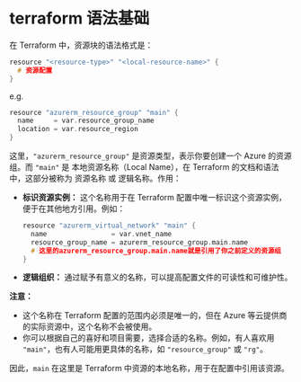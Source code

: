 # terraform 语法基础

在 Terraform 中，资源块的语法格式是：

```cpp
resource "<resource-type>" "<local-resource-name>" {
  # 资源配置
}
```

e.g.

```cpp
resource "azurerm_resource_group" "main" {
  name     = var.resource_group_name
  location = var.resource_region
}
```

这里，`"azurerm_resource_group"` 是资源类型，表示你要创建一个 Azure 的资源组。而 `"main"` 是 本地资源名称（Local Name），在 Terraform 的文档和语法中，这部分被称为 资源名称 或 逻辑名称。作用：

- **标识资源实例：** 这个名称用于在 Terraform 配置中唯一标识这个资源实例，便于在其他地方引用。例如：

  ```cpp
  resource "azurerm_virtual_network" "main" {
    name                = var.vnet_name
    resource_group_name = azurerm_resource_group.main.name
    # 这里的azurerm_resource_group.main.name就是引用了你之前定义的资源组
  }
  ```

- **逻辑组织：** 通过赋予有意义的名称，可以提高配置文件的可读性和可维护性。

**注意：**

- 这个名称在 Terraform 配置的范围内必须是唯一的，但在 Azure 等云提供商的实际资源中，这个名称不会被使用。
- 你可以根据自己的喜好和项目需要，选择合适的名称。例如，有人喜欢用 `"main"`，也有人可能用更具体的名称，如 `"resource_group"` 或 `"rg"`。

因此，`main` 在这里是 Terraform 中资源的本地名称，用于在配置中引用该资源。